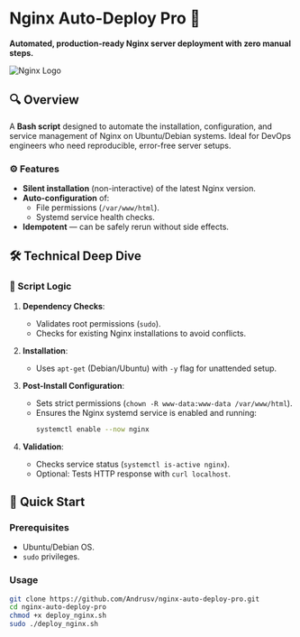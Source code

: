 # Nginx Auto-Deploy Pro 🚀  

**Automated, production-ready Nginx server deployment with zero manual steps.**  

![Nginx Logo](https://nginx.org/nginx.png)

## 🔍 Overview  
A **Bash script** designed to automate the installation, configuration, and service management of Nginx on Ubuntu/Debian systems. Ideal for DevOps engineers who need reproducible, error-free server setups.  

### ⚙️ Features  
- **Silent installation** (non-interactive) of the latest Nginx version.  
- **Auto-configuration** of:  
  - File permissions (`/var/www/html`).  
  - Systemd service health checks.  
- **Idempotent** — can be safely rerun without side effects.  

## 🛠️ Technical Deep Dive  

### 📜 Script Logic  
1. **Dependency Checks**:  
   - Validates root permissions (`sudo`).  
   - Checks for existing Nginx installations to avoid conflicts.  

2. **Installation**:  
   - Uses `apt-get` (Debian/Ubuntu) with `-y` flag for unattended setup.  

3. **Post-Install Configuration**:  
   - Sets strict permissions (`chown -R www-data:www-data /var/www/html`).  
   - Ensures the Nginx systemd service is enabled and running:  
     ```bash
     systemctl enable --now nginx  
     ```  

4. **Validation**:  
   - Checks service status (`systemctl is-active nginx`).  
   - Optional: Tests HTTP response with `curl localhost`.  

## 🚀 Quick Start  

### Prerequisites  
- Ubuntu/Debian OS.  
- `sudo` privileges.  

### Usage  
```bash
git clone https://github.com/Andrusv/nginx-auto-deploy-pro.git  
cd nginx-auto-deploy-pro  
chmod +x deploy_nginx.sh  
sudo ./deploy_nginx.sh  
